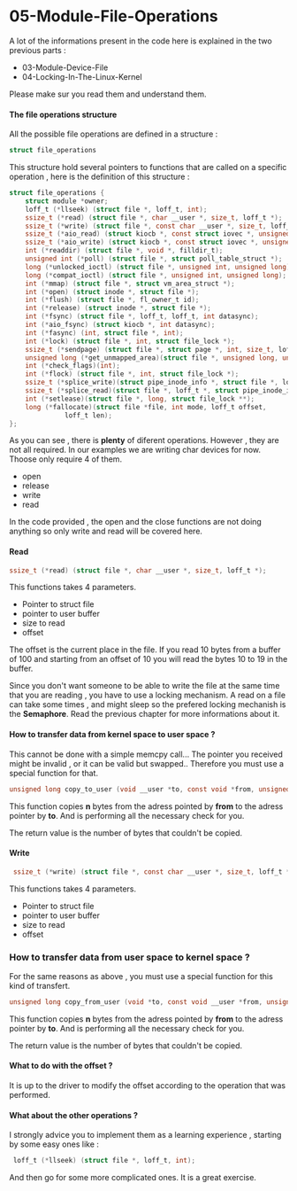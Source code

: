 
# 05-Module-File-Operations

A lot of the informations present in the code here is explained in the two previous parts : 
- 03-Module-Device-File
- 04-Locking-In-The-Linux-Kernel

Please make sur you read them and understand them.

#### The file operations structure 

All the possible file operations are defined in a structure :

```c
struct file_operations
```

This structure hold several pointers to functions that are called on a specific operation , here is the definition of this structure :

```c
struct file_operations {
    struct module *owner;
    loff_t (*llseek) (struct file *, loff_t, int);
    ssize_t (*read) (struct file *, char __user *, size_t, loff_t *);
    ssize_t (*write) (struct file *, const char __user *, size_t, loff_t *);
    ssize_t (*aio_read) (struct kiocb *, const struct iovec *, unsigned long, loff_t);
    ssize_t (*aio_write) (struct kiocb *, const struct iovec *, unsigned long, loff_t);
    int (*readdir) (struct file *, void *, filldir_t);
    unsigned int (*poll) (struct file *, struct poll_table_struct *);
    long (*unlocked_ioctl) (struct file *, unsigned int, unsigned long);
    long (*compat_ioctl) (struct file *, unsigned int, unsigned long);
    int (*mmap) (struct file *, struct vm_area_struct *);
    int (*open) (struct inode *, struct file *);
    int (*flush) (struct file *, fl_owner_t id);
    int (*release) (struct inode *, struct file *);
    int (*fsync) (struct file *, loff_t, loff_t, int datasync);
    int (*aio_fsync) (struct kiocb *, int datasync);
    int (*fasync) (int, struct file *, int);
    int (*lock) (struct file *, int, struct file_lock *);
    ssize_t (*sendpage) (struct file *, struct page *, int, size_t, loff_t *, int);
    unsigned long (*get_unmapped_area)(struct file *, unsigned long, unsigned long, unsigned long, unsigned long);
    int (*check_flags)(int);
    int (*flock) (struct file *, int, struct file_lock *);
    ssize_t (*splice_write)(struct pipe_inode_info *, struct file *, loff_t *, size_t, unsigned int);
    ssize_t (*splice_read)(struct file *, loff_t *, struct pipe_inode_info *, size_t, unsigned int);
    int (*setlease)(struct file *, long, struct file_lock **);
    long (*fallocate)(struct file *file, int mode, loff_t offset,
              loff_t len);
};
```

As you can see , there is **plenty** of diferent operations. However , they are not all required. In our examples we are writing char devices for now. Thoose only require 4 of them.
- open
- release
- write
- read

In the code provided , the open and the close functions are not doing anything so only write and read will be covered here.

#### Read

```c
ssize_t (*read) (struct file *, char __user *, size_t, loff_t *);
```
This functions takes 4 parameters.
- Pointer to struct file
- pointer to user buffer
- size to read
- offset

The offset is the current place in the file. If you read 10 bytes from a buffer of 100 and starting from an offset of 10 you will read the bytes 10 to 19 in the buffer.

Since you don't want someone to be able to write the file at the same time that you are reading , you have to use a locking mechanism. A read on a file can take some times , and might sleep so the prefered locking mechanish is the **Semaphore**. Read the previous chapter for more informations about it.

#### How to transfer data from kernel space to user space ?

This cannot be done with a simple memcpy call... 
The pointer you received might be invalid , or it can be valid but swapped.. Therefore you must use a special function for that.

```c
unsigned long copy_to_user (void __user *to, const void *from, unsigned long n);
```
This function copies **n** bytes from the adress pointed by **from** to the adress pointer by **to**. And is performing all the necessary check for you.

The return value is the number of bytes that couldn't be copied.

#### Write

```c
 ssize_t (*write) (struct file *, const char __user *, size_t, loff_t *);
```
This functions takes 4 parameters.
- Pointer to struct file
- pointer to user buffer
- size to read
- offset
 
### How to transfer data from user space to kernel space ?

For the same reasons as above , you must use a special function for this kind of transfert.

```c
unsigned long copy_from_user (void *to, const void __user *from, unsigned long n);
```
This function copies **n** bytes from the adress pointed by **from** to the adress pointer by **to**. And is performing all the necessary check for you.

The return value is the number of bytes that couldn't be copied.


#### What to do with the offset ?

It is up to the driver to modify the offset according to the operation that was performed.

#### What about the other operations ?

I strongly advice you to implement them as a learning experience , starting by some easy ones like :

```c
 loff_t (*llseek) (struct file *, loff_t, int);
```
And then go for some more complicated ones. It is a great exercise.
